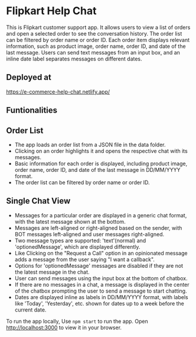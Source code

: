 # Flipkart Help Chat

This is Flipkart customer support app. It allows users to view a list of orders and open a selected order to see the conversation history. The order list can be filtered by order name or order ID. Each order item displays relevant information, such as product image, order name, order ID, and date of the last message. Users can send text messages from an input box, and an inline date label separates messages on different dates.

## Deployed at

https://e-commerce-help-chat.netlify.app/

## Funtionalities

## Order List

- The app loads an order list from a JSON file in the data folder.
- Clicking on an order highlights it and opens the respective chat with its messages.
- Basic information for each order is displayed, including product image, order name, order ID, and date of the last message in DD/MM/YYYY format.
- The order list can be filtered by order name or order ID.

## Single Chat View

- Messages for a particular order are displayed in a generic chat format, with the latest message shown at the bottom.
- Messages are left-aligned or right-aligned based on the sender, with BOT messages left-aligned and user messages right-aligned.
- Two message types are supported: 'text'(normal) and 'optionedMessage', which are displayed differently.
- Like Clicking on the "Request a Call" option in an opinionated message adds a message from the user saying "I want a callback".
- Options for 'optionedMessage' messages are disabled if they are not the latest message in the chat.
- User can send messages using the input box at the bottom of chatbox.
- If there are no messages in a chat, a message is displayed in the center of the chatbox prompting the user to send a message to start chatting.
- Dates are displayed inline as labels in DD/MM/YYYY format, with labels like 'Today', 'Yesterday', etc. shown for dates up to a week before the current date.

To run the app locally, Use `npm start` to run the app. Open [http://localhost:3000](http://localhost:3000) to view it in your browser.
